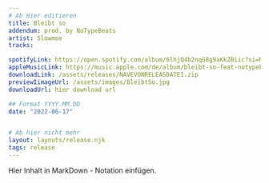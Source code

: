 ```yaml
---
# Ab Hier editieren
title: Bleibt so
addendum: prod. by NoTypeBeats
artist: Slowmoe
tracks:

spotifyLink: https://open.spotify.com/album/6lhjQ4b2nqG8g9aKkZBiic?si=MLriiaBiR4WYk7kzy3quNw
appleMusicLink: https://music.apple.com/de/album/bleibt-so-feat-notypebeats-single/1625719403
downloadLink: /assets/releases/NAVEVONRELEASDATEI.zip
previewIimageUrl: /assets/images/BleibtSo.jpg
downloadUrl: hier download url

## Format YYYY.MM.DD
date: "2022-06-17"


# Ab hier nicht mehr
layout: layouts/release.njk
tags: release
---
```


Hier Inhalt in MarkDown - Notation einfügen.